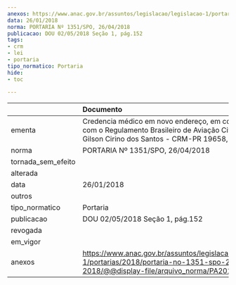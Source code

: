 ```yaml
---
anexos: https://www.anac.gov.br/assuntos/legislacao/legislacao-1/portarias/2018/portaria-no-1351-spo-26-04-2018/@@display-file/arquivo_norma/PA2018-1351.pdf
data: 26/01/2018
norma: PORTARIA Nº 1351/SPO, 26/04/2018
publicacao: DOU 02/05/2018 Seção 1, pág.152
tags:
- crm
- lei
- portaria
tipo_normatico: Portaria
hide: 
- toc 
 
---
```


|                    | Documento                                                                                                                                                 |
|:-------------------|:----------------------------------------------------------------------------------------------------------------------------------------------------------|
| ementa             | Credencia médico em novo endereço, em conformidade com o Regulamento Brasileiro de Aviação Civil nº 67 - Gilson Cirino dos Santos - CRM-PR 19658, MC 117. |
| norma              | PORTARIA Nº 1351/SPO, 26/04/2018                                                                                                                          |
| tornada_sem_efeito |                                                                                                                                                           |
| alterada           |                                                                                                                                                           |
| data               | 26/01/2018                                                                                                                                                |
| outros             |                                                                                                                                                           |
| tipo_normatico     | Portaria                                                                                                                                                  |
| publicacao         | DOU 02/05/2018 Seção 1, pág.152                                                                                                                           |
| revogada           |                                                                                                                                                           |
| em_vigor           |                                                                                                                                                           |
| anexos             | https://www.anac.gov.br/assuntos/legislacao/legislacao-1/portarias/2018/portaria-no-1351-spo-26-04-2018/@@display-file/arquivo_norma/PA2018-1351.pdf      |